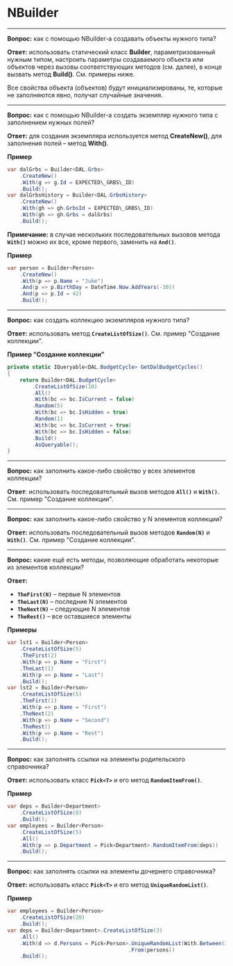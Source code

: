 # NBuilder

* * *

**Вопрос:** как с помощью NBuilder-а создавать объекты нужного типа?

**Ответ:** использовать статический класс **Builder**, параметризованный нужным типом, настроить параметры создаваемого объекта или объектов через вызовы соответствующих методов (см. далее), в конце вызвать метод **Build()**. См. примеры ниже.

Все свойства объекта (объектов) будут инициализированы, те, которые не заполняются явно, получат случайные значения.

* * *

**Вопрос:** как с помощью NBuilder-а создать экземпляр нужного типа с заполнением нужных полей?

**Ответ:** для создания экземпляра используется метод **CreateNew()**, для заполнения полей – метод **With()**.

**Пример**
```csharp
var dalGrbs = Builder<DAL.Grbs>
    .CreateNew()
    .With(g => g.Id = EXPECTED\_GRBS\_ID)
    .Build();
var dalGrbsHistory = Builder<DAL.GrbsHistory>
    .CreateNew()
    .With(gh => gh.GrbsId = EXPECTED\_GRBS\_ID)
    .With(gh => gh.Grbs = dalGrbs)
    .Build();
```

**Примечание:** в случае нескольких последовательных вызовов метода **`With()`** можно их все, кроме первого, заменить на **`And()`**.

**Пример**
```csharp
var person = Builder<Person>
    .CreateNew()
    .With(p => p.Name = "Juke")
    .And(p => p.BirthDay = DateTime.Now.AddYears(-30))
    .And(p => p.Id = 42)
    .Build();
```

* * *

**Вопрос:** как создать коллекцию экземпляров нужного типа?

**Ответ:** использовать метод **`CreateListOfSize()`**. См. пример "Создание коллекции".  

**Пример “Создание коллекции”**
```csharp
private static IQueryable<DAL.BudgetCycle> GetDalBudgetCycles()
{
    return Builder<DAL.BudgetCycle>
        .CreateListOfSize(10)
        .All()
        .With(bc => bc.IsCurrent = false)
        .Random(5)
        .With(bc => bc.IsHidden = true)
        .Random(1)
        .With(bc => bc.IsCurrent = true)
        .With(bc => bc.IsHidden = false)
        .Build()
        .AsQueryable();
}
```

* * *

**Вопрос:** как заполнить какое-либо свойство у всех элементов коллекции?

**Ответ**: использовать последовательный вызов методов **`All()`** и **`With()`**. См. пример "Создание коллекции".

* * *

**Вопрос:** как заполнить какое-либо свойство у N элементов коллекции?

**Ответ:** использовать последовательный вызов методов **`Random(N)`** и **`With()`**. См. пример "Создание коллекции".

* * *

**Вопрос:** какие ещё есть методы, позволяющие обработать некоторые из элементов коллекции?

**Ответ:**

*   **`TheFirst(N)`** – первые N элементов
*   **`TheLast(N)`** – последние N элементов
*   **`TheNext(N)`** – следующие N элементов
*   **`TheRest()`** – все оставшиеся элементы

**Примеры**
```csharp
var lst1 = Builder<Person>
    .CreateListOfSize(5)
    .TheFirst(2)
    .With(p => p.Name = "First")
    .TheLast(1)
    .With(p => p.Name = "Last")
    .Build();
var lst2 = Builder<Person>
    .CreateListOfSize(5)
    .TheFirst(1)
    .With(p => p.Name = "First")
    .TheNext(2)
    .With(p => p.Name = "Second")
    .TheRest()
    .With(p => p.Name = "Rest")
    .Build();
```

* * *

**Вопрос:** как заполнять ссылки на элементы родительского справочника?

**Ответ:** использовать класс **`Pick<T>`** и его метод **`RandomItemFrom()`**.

**Пример**
```csharp
var deps = Builder<Department>
    .CreateListOfSize(8)
    .Build();
var employees = Builder<Person>
    .CreateListOfSize(5)
    .All()
    .With(p => p.Department = Pick<Department>.RandomItemFrom(deps))
    .Build();
```

* * *

**Вопрос:** как заполнять ссылки на элементы дочернего справочника?

**Ответ:** использовать класс **`Pick<T>`** и его метод **`UniqueRandomList()`**.

**Пример**
```csharp
var employees = Builder<Person>
    .CreateListOfSize(20)
    .Build();
var deps = Builder<Department>.CreateListOfSize(3)
    .All()
    .With(d => d.Persons = Pick<Person>.UniqueRandomList(With.Between(3, 7).Elements)
                                       .From(persons))
    .Build();
```